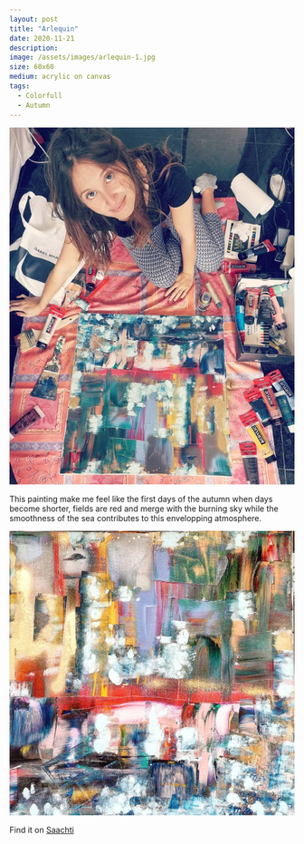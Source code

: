 ```yaml
---
layout: post
title: "Arlequin"
date: 2020-11-21
description: 
image: /assets/images/arlequin-1.jpg
size: 60x60
medium: acrylic on canvas
tags:
  - Colorfull
  - Autumn
---
```

<p align="center">
  <img src="/assets/images/arlequin-2.jpg" />
</p>

This painting make me feel like the first days of the autumn when days become shorter, fields are red and merge with the burning sky while the smoothness of the sea contributes to this envelopping atmosphere.

<p align="center">
  <img src="/assets/images/arlequin.jpg" />
</p>

Find it on [Saachti](https://www.saatchiart.com/art/Painting-Arlequin/1696819/8045003/view)
